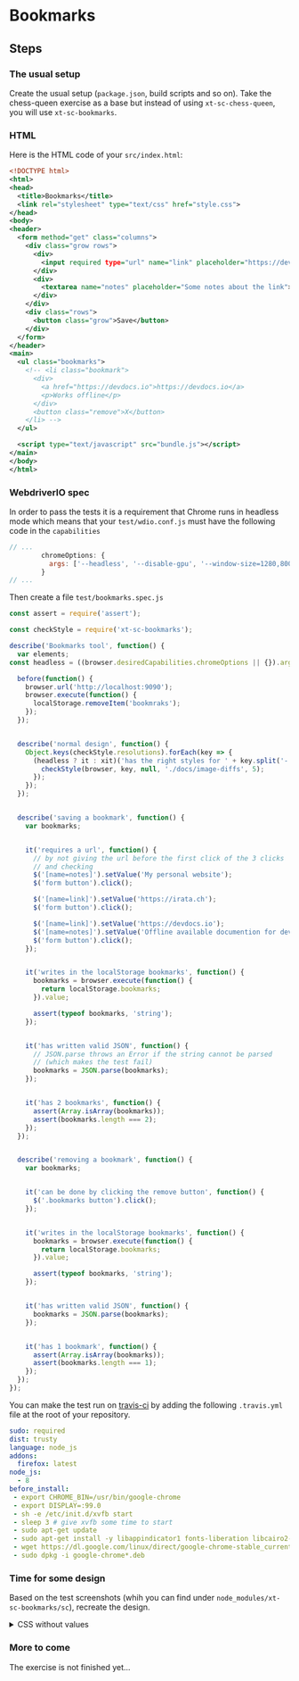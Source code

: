 # Bookmarks

## Steps

### The usual setup

Create the usual setup (`package.json`, build scripts and so on). Take the chess-queen exercise as a base but instead of using `xt-sc-chess-queen`, you will use `xt-sc-bookmarks`.

### HTML

Here is the HTML code of your `src/index.html`:

````xml
<!DOCTYPE html>
<html>
<head>
  <title>Bookmarks</title>
  <link rel="stylesheet" type="text/css" href="style.css">
</head>
<body>
<header>
  <form method="get" class="columns">
    <div class="grow rows">
      <div>
        <input required type="url" name="link" placeholder="https://devdocs.io" />
      </div>
      <div>
        <textarea name="notes" placeholder="Some notes about the link"></textarea>
      </div>
    </div>
    <div class="rows">
      <button class="grow">Save</button>
    </div>
  </form>
</header>
<main>
  <ul class="bookmarks">
    <!-- <li class="bookmark">
      <div>
        <a href="https://devdocs.io">https://devdocs.io</a>
        <p>Works offline</p>
      </div>
      <button class="remove">X</button>
    </li> -->
  </ul>

  <script type="text/javascript" src="bundle.js"></script>
</main>
</body>
</html>
````

### WebdriverIO spec

In order to pass the tests it is a requirement that Chrome runs in headless mode which means that your `test/wdio.conf.js` must have the following code in the `capabilities`

````js
// ...
        chromeOptions: {
          args: ['--headless', '--disable-gpu', '--window-size=1280,800']
        }
// ...
````

Then create a file `test/bookmarks.spec.js`

````js
const assert = require('assert');

const checkStyle = require('xt-sc-bookmarks');

describe('Bookmarks tool', function() {
  var elements;
const headless = ((browser.desiredCapabilities.chromeOptions || {}).args || []).indexOf('--headless') > -1;

  before(function() {
    browser.url('http://localhost:9090');
    browser.execute(function() {
      localStorage.removeItem('bookmraks');
    });
  });


  describe('normal design', function() {
    Object.keys(checkStyle.resolutions).forEach(key => {
      (headless ? it : xit)('has the right styles for ' + key.split('-').join(' '), function () {
        checkStyle(browser, key, null, './docs/image-diffs', 5);
      });
    });
  });


  describe('saving a bookmark', function() {
    var bookmarks;


    it('requires a url', function() {
      // by not giving the url before the first click of the 3 clicks
      // and checking
      $('[name=notes]').setValue('My personal website');
      $('form button').click();

      $('[name=link]').setValue('https://irata.ch');
      $('form button').click();

      $('[name=link]').setValue('https://devdocs.io');
      $('[name=notes]').setValue('Offline available documention for development');
      $('form button').click();
    });


    it('writes in the localStorage bookmarks', function() {
      bookmarks = browser.execute(function() {
        return localStorage.bookmarks;
      }).value;

      assert(typeof bookmarks, 'string');
    });


    it('has written valid JSON', function() {
      // JSON.parse throws an Error if the string cannot be parsed
      // (which makes the test fail)
      bookmarks = JSON.parse(bookmarks);
    });


    it('has 2 bookmarks', function() {
      assert(Array.isArray(bookmarks));
      assert(bookmarks.length === 2);
    });
  });


  describe('removing a bookmark', function() {
    var bookmarks;


    it('can be done by clicking the remove button', function() {
      $('.bookmarks button').click();
    });


    it('writes in the localStorage bookmarks', function() {
      bookmarks = browser.execute(function() {
        return localStorage.bookmarks;
      }).value;

      assert(typeof bookmarks, 'string');
    });


    it('has written valid JSON', function() {
      bookmarks = JSON.parse(bookmarks);
    });


    it('has 1 bookmark', function() {
      assert(Array.isArray(bookmarks));
      assert(bookmarks.length === 1);
    });
  });
});
````

You can make the test run on [travis-ci](https://travis-ci.org) by adding the following `.travis.yml` file at the root of your repository.

````yml
sudo: required
dist: trusty
language: node_js
addons:
  firefox: latest
node_js:
  - 8
before_install:
 - export CHROME_BIN=/usr/bin/google-chrome
 - export DISPLAY=:99.0
 - sh -e /etc/init.d/xvfb start
 - sleep 3 # give xvfb some time to start
 - sudo apt-get update
 - sudo apt-get install -y libappindicator1 fonts-liberation libcairo2-dev libjpeg8-dev libpango1.0-dev libgif-dev build-essential g++
 - wget https://dl.google.com/linux/direct/google-chrome-stable_current_amd64.deb
 - sudo dpkg -i google-chrome*.deb

````


### Time for some design

Based on the test screenshots (whih you can find under `node_modules/xt-sc-bookmarks/sc`), recreate the design.

<details>
  <summary>CSS without values</summary>
  
````scss
*,
*:before,
*:after {
  box-sizing: /* ... */;
}

body {
  margin: /* ... */;
  padding: /* ... */;
  display: /* ... */;
  flex-direction: /* ... */;
  font-family: /* ... */;
  background-color: /* ... */;
  color: /* ... */;
}

body > header {
  background-color: /* ... */;
}

form,
.bookmarks {
  min-width: /* ... */;
  max-width: /* ... */;
  margin: /* ... */;
  padding: /* ... */;
}

form {
  input,
  textarea,
  button {
    font-size: /* ... */;
    border: /* ... */;
  }

  input,
  textarea {
    width: /* ... */;
    margin: /* ... */;
    padding: /* ... */;
    font-family: /* ... */;
    display: /* ... */;
  }

  input {
    border-radius: /* ... */;
  }

  textarea {
    border-radius: /* ... */;
    border-top: /* ... */;
  }

  button {
    border-left: /* ... */;
    border-radius: /* ... */;
  }
}



.columns,
.rows {
  display: /* ... */;
}

.columns {
  flex-direction: /* ... */;
}

.rows {
  flex-direction: /* ... */;
}

.grow {
  flex-grow: /* ... */;
}


.bookmarks {
  list-style: /* ... */;

  > li {
    border: /* ... */;
    border-radius: /* ... */;
    background-color: /* ... */;
    padding: /* ... */;
    margin: /* ... */;
    position: /* ... */;
  }

  a {
    font-size: /* ... */;
    text-decoration: /* ... */;
    color: /* ... */;
  }
}

.remove {
  display: /* ... */;
  text-align: /* ... */;
  width: /* ... */;
  height: /* ... */;
  padding: /* ... */;
  border-radius: /* ... */;
  border: /* ... */;
  position: /* ... */;
  right: /* ... */;
  top: /* ... */;
}
````
  
</details>

### More to come

The exercise is not finished yet...